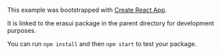 This example was bootstrapped with [Create React App](https://github.com/facebook/create-react-app).

It is linked to the erasui package in the parent directory for development purposes.

You can run `npm install` and then `npm start` to test your package.
